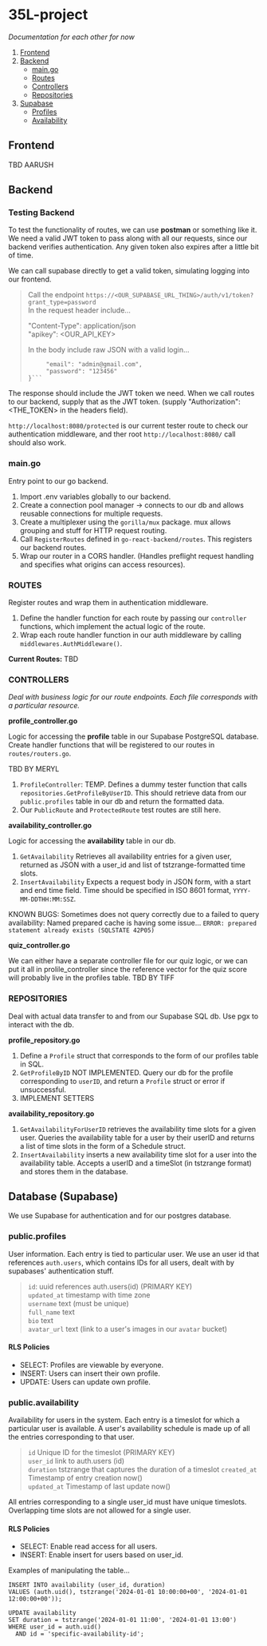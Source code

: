 # 35L-project

*Documentation for each other for now*

1. [Frontend](#frontend)
2. [Backend](#backend)
   - [main.go](#main.go)
   - [Routes](#routes)
   - [Controllers](#controllers)
   - [Repositories](#repositories)
3. [Supabase](#database-(supabase))
   - [Profiles](#public.profiles)
   - [Availability](#public.availability)

## Frontend

TBD AARUSH

## Backend

### Testing Backend

To test the functionality of routes, we can use **postman** or something like it. We need a valid JWT token to pass along with all our requests, since our backend verifies authentication. Any given token also expires after a little bit of time.  

We can call supabase directly to get a valid token, simulating logging into our frontend.  

> Call the endpoint `https://<OUR_SUPABASE_URL_THING>/auth/v1/token?grant_type=password`  
> In the request header include...  
>  
> "Content-Type": application/json  
> "apikey": \<OUR\_API\_KEY\>  
>   
> In the body include raw JSON with a valid login...  
>   
> ```{  
>      "email": "admin@gmail.com",
>      "password": "123456"  
> }```  

The response should include the JWT token we need. When we call routes to our backend, supply that as the JWT token. (supply "Authorization": \<THE_TOKEN\> in the headers field).

`http://localhost:8080/protected` is our current tester route to check our authentication middleware, and ther root `http://localhost:8080/` call should also work.  


### main.go

Entry point to our go backend.  

1. Import .env variables globally to our backend.  
2. Create a connection pool manager -> connects to our db and allows reusable connections for multiple requests.
3. Create a multiplexer using the `gorilla/mux` package. mux allows grouping and stuff for HTTP request routing.  
4. Call `RegisterRoutes` defined in `go-react-backend/routes`. This registers our backend routes.  
5. Wrap our router in a CORS handler. (Handles preflight request handling and specifies what origins can access resources).  


### ROUTES

Register routes and wrap them in authentication middleware.  

1. Define the handler function for each route by passing our `controller` functions, which implement the actual logic of the route.  
2. Wrap each route handler function in our auth middleware by calling `middlewares.AuthMiddleware()`.  

**Current Routes:** TBD

### CONTROLLERS 

*Deal with business logic for our route endpoints. Each file corresponds with a particular resource.*  

**profile_controller.go**  

Logic for accessing the **profile** table in our Supabase PostgreSQL database. Create handler functions that will be registered to our routes in `routes/routers.go`.  

TBD BY MERYL
1. `ProfileController`: TEMP. Defines a dummy tester function that calls `repositories.GetProfileByUserID`. This should retrieve data from our `public.profiles` table in our db and return the formatted data.  
2. Our `PublicRoute` and `ProtectedRoute` test routes are still here.  

**availability_controller.go**  

Logic for accessing the **availability** table in our db.  

1. `GetAvailability` Retrieves all availability entries for a given user, returned as JSON with a user_id and list of tstzrange-formatted time slots.  
2. `InsertAvailability`  Expects a request body in JSON form, with a start and end time field. Time should be specified in ISO 8601 format, `YYYY-MM-DDTHH:MM:SSZ`.  

KNOWN BUGS:
Sometimes does not query correctly due to a failed to query availability: Named prepared cache is having some issue... `ERROR: prepared statement already exists (SQLSTATE 42P05)`


**quiz_controller.go**

We can either have a separate controller file for our quiz logic, or we can put it all in prolile_controller since the reference vector for the quiz score will probably live in the profiles table. TBD BY TIFF

### REPOSITORIES

Deal with actual data transfer to and from our Supabase SQL db. Use pgx to interact with the db.  

**profile_repository.go**  

1. Define a `Profile` struct that corresponds to the form of our profiles table in SQL.
2. `GetProfileByID` NOT IMPLEMENTED. Query our db for the profile corresponding to `userID`, and return a `Profile` struct or error if unsuccessful.  
3. IMPLEMENT SETTERS  

**availability_repository.go**  

1. `GetAvailabilityForUserID` retrieves the availability time slots for a given user. Queries the availability table for a user by their userID and returns a list of time slots in the form of a Schedule struct.  
2. `InsertAvailability` inserts a new availability time slot for a user into the availability table. Accepts a userID and a timeSlot (in tstzrange format) and stores them in the database.  

## Database (Supabase)

We use Supabase for authentication and for our postgres database.  

### public.profiles  

User information. Each entry is tied to particular user. We use an user id that references `auth.users`, which contains IDs for all users, dealt with by supabases' authentication stuff.  

> `id`: uuid references auth.users(id) (PRIMARY KEY)  
> `updated_at` timestamp with time zone  
> `username` text (must be unique)  
> `full_name` text  
> `bio` text  
> `avatar_url` text (link to a user's images in our `avatar` bucket)

#### RLS Policies  
- SELECT: Profiles are viewable by everyone.  
- INSERT: Users can insert their own profile.  
- UPDATE: Users can update own profile.  

### public.availability

Availability for users in the system. Each entry is a timeslot for which a particular user is available. A user's availability schedule is made up of all the entries corresponding to that user.  

> `id` Unique ID for the timeslot (PRIMARY KEY)  
> `user_id` link to auth.users (id)  
> `duration` tstzrange that captures the duration of a timeslot
> `created_at` Timestamp of entry creation now()  
> `updated_at` Timestamp of last update now()   

All entries corresponding to a single user_id must have unique timeslots. Overlapping time slots are not allowed for a single user.

#### RLS Policies
- SELECT: Enable read access for all users.  
- INSERT: Enable insert for users based on user_id.  

Examples of manipulating the table...

    INSERT INTO availability (user_id, duration)
    VALUES (auth.uid(), tstzrange('2024-01-01 10:00:00+00', '2024-01-01 12:00:00+00'));

    UPDATE availability
    SET duration = tstzrange('2024-01-01 11:00', '2024-01-01 13:00')
    WHERE user_id = auth.uid()
      AND id = 'specific-availability-id';


